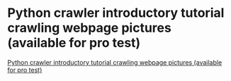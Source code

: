 # Python crawler introductory tutorial crawling webpage pictures (available for pro test)
[Python crawler introductory tutorial crawling webpage pictures (available for pro test)](https://aiwithcloud.com/2022/09/19/python_crawler_introductory_tutorial_crawling_webpage_pictures_available_for_pro_test/)